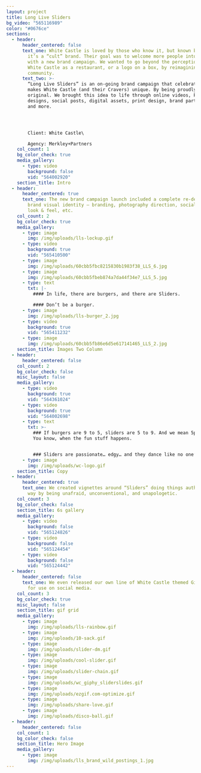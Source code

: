 ```yaml
---
layout: project
title: Long Live Sliders
bg_video: "565116989"
color: "#0676ce"
sections:
  - header:
      header_centered: false
      text_one: White Castle is loved by those who know it, but known by too few —
        it’s a “cult” brand. Their goal was to welcome more people into the fold
        with a new brand campaign. We wanted to go beyond the perception of
        White Castle as a restaurant, or a logo on a box, by reimagining it as a
        community.
      text_two: >-
        “Long Live Sliders” is an on-going brand campaign that celebrates what
        makes White Castle (and their Cravers) unique. By being proudly
        original. We brought this idea to life through online videos, POS
        designs, social posts, digital assets, print design, brand partnerships,
        and more.




        Client: White Castle\

        Agency: Merkley+Partners
    col_count: 1
    bg_color_check: true
    media_gallery:
      - type: video
        background: false
        vid: "564002920"
    section_title: Intro
  - header:
      header_centered: true
      text_one: The new brand campaign launch included a complete re-design of the
        brand visual identity – branding, photography direction, social media
        look & feel, etc.
    col_count: 2
    bg_color_check: true
    media_gallery:
      - type: image
        img: /img/uploads/lls-lockup.gif
      - type: video
        background: true
        vid: "565410500"
      - type: image
        img: /img/uploads/60cbb5fbc8215830b1983f38_LLS_6.jpg
      - type: image
        img: /img/uploads/60cbb5fbeb874a7da44f34e7_LLS_5.jpg
      - type: text
        txt: |-
          #### In life, there are burgers, and there are Sliders.

          #### Don’t be a burger.
      - type: image
        img: /img/uploads/lls-burger_2.jpg
      - type: video
        background: true
        vid: "565411232"
      - type: image
        img: /img/uploads/60cbb5fb86e6d5e617141465_LLS_2.jpg
    section_title: Images Two Column
  - header:
      header_centered: false
    col_count: 2
    bg_color_check: false
    misc_layout: false
    media_gallery:
      - type: video
        background: true
        vid: "564361024"
      - type: video
        background: true
        vid: "564002698"
      - type: text
        txt: >-
          ### If burgers are 9 to 5, sliders are 5 to 9. And we mean 5pm to 9am.
          You know, when the fun stuff happens.


          ### Sliders are passionate… edgy… and they dance like no one’s watching.
      - type: image
        img: /img/uploads/wc-logo.gif
    section_title: Copy
  - header:
      header_centered: true
      text_one: We created vignettes around “Sliders” doing things authentically their
        way by being unafraid, unconventional, and unapologetic.
    col_count: 3
    bg_color_check: false
    section_title: 6s gallery
    media_gallery:
      - type: video
        background: false
        vid: "565124826"
      - type: video
        background: false
        vid: "565124454"
      - type: video
        background: false
        vid: "565124442"
  - header:
      header_centered: false
      text_one: We even released our own line of White Castle themed Giphy stickers
        for use on social media.
    col_count: 3
    bg_color_check: true
    misc_layout: false
    section_title: gif grid
    media_gallery:
      - type: image
        img: /img/uploads/lls-rainbow.gif
      - type: image
        img: /img/uploads/10-sack.gif
      - type: image
        img: /img/uploads/slider-dm.gif
      - type: image
        img: /img/uploads/cool-slider.gif
      - type: image
        img: /img/uploads/slider-chain.gif
      - type: image
        img: /img/uploads/wc_giphy_sliderslides.gif
      - type: image
        img: /img/uploads/ezgif.com-optimize.gif
      - type: image
        img: /img/uploads/share-love.gif
      - type: image
        img: /img/uploads/disco-ball.gif
  - header:
      header_centered: false
    col_count: 1
    bg_color_check: false
    section_title: Hero Image
    media_gallery:
      - type: image
        img: /img/uploads/lls_brand_wild_postings_1.jpg
---
```

